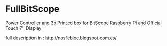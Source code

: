 # FullBitScope
Power Controller and 3p Printed box for BitScope Raspberry Pi and Official Touch 7'' Display

full description in : http://nosfebloc.blogspot.com.es/
